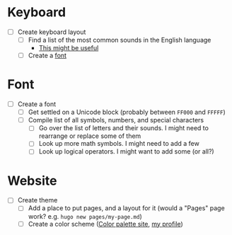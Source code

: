 # Keyboard 
- [ ] Create keyboard layout
	- [ ] Find a list of the most common sounds in the English language
		- [This might be useful](https://phoible.org/inventories/view/2175#tsegments)
	- [ ] Create a [font](#font)

# Font
- [ ] Create a font
	- [ ] Get settled on a Unicode block (probably between `FF000` and `FFFFF`)
	- [ ] Compile list of all symbols, numbers, and special characters
		- [ ] Go over the list of letters and their sounds. I might need to rearrange or replace some of them
		- [ ] Look up more math symbols. I might need to add a few
		- [ ] Look up logical operators. I might want to add some (or all?)

# Website
- [ ] Create theme
	- [ ] Add a place to put pages, and a layout for it (would a "Pages" page work? e.g. `hugo new pages/my-page.md`)
	- [ ] Create a color scheme ([Color palette site](https://coolors.co/), [my profile](https://coolors.co/u/eamon_burns))
